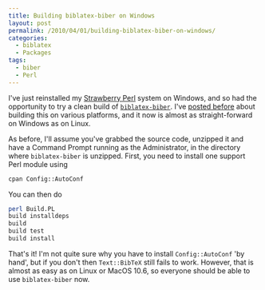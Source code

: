 ```yaml
---
title: Building biblatex-biber on Windows
layout: post
permalink: /2010/04/01/building-biblatex-biber-on-windows/
categories:
  - biblatex
  - Packages
tags:
  - biber
  - Perl
---
```

I've just reinstalled my [Strawberry Perl](http://strawberryperl.com/) system on Windows, and so had the opportunity to try a clean build of [`biblatex-biber`](http://biblatex-biber.sourceforge.net/). I've [posted before](/2010/02/27/building-biblatex-biber-again/) about building this on various platforms, and it now is almost as straight-forward on Windows as on Linux.

As before, I'll assume you've grabbed the source code, unzipped it and have a Command Prompt running as the Administrator, in the directory where `biblatex-biber` is unzipped. First, you need to install one support Perl module using

```bash
cpan Config::AutoConf
```

You can then do

```bash
perl Build.PL
build installdeps
build
build test
build install
```

That's it! I'm not quite sure why you have to install `Config::AutoConf` 'by hand', but if you don't then `Text::BibTeX` still fails to work. However, that is almost as easy as on Linux or MacOS 10.6, so everyone should be able to use `biblatex-biber` now.
